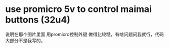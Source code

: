 # use promicro 5v to control maimai buttons (32u4)
说明在那个图片里面
用promicro控制外键
做得比较糙，有啥问题问我就行，代码大部分不是我写的。
